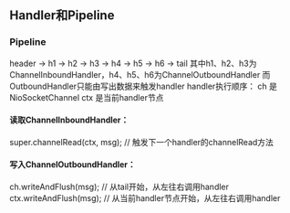 ## Handler和Pipeline

### Pipeline
header -> h1 -> h2 -> h3 -> h4 -> h5 -> h6 -> tail
其中h1、h2、h3为ChannelInboundHandler，h4、h5、h6为ChannelOutboundHandler
而OutboundHandler只能由写出数据来触发handler
handler执行顺序：
ch 是 NioSocketChannel
ctx 是当前handler节点

#### 读取ChannelInboundHandler：
super.channelRead(ctx, msg); // 触发下一个handler的channelRead方法


#### 写入ChannelOutboundHandler：
ch.writeAndFlush(msg); // 从tail开始，从左往右调用handler
ctx.writeAndFlush(msg); // 从当前handler节点开始，从左往右调用handler